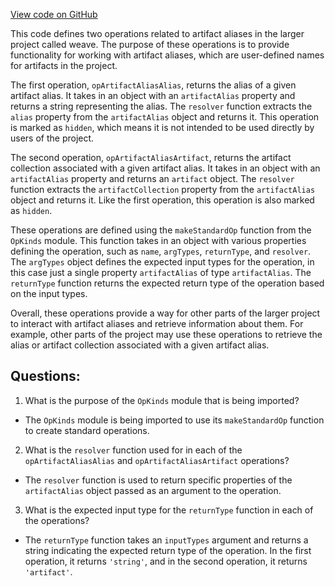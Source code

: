 [View code on GitHub](https://github.com/wandb/weave/weave-js/src/core/ops/domain/artifactAlias.ts)

This code defines two operations related to artifact aliases in the larger project called weave. The purpose of these operations is to provide functionality for working with artifact aliases, which are user-defined names for artifacts in the project. 

The first operation, `opArtifactAliasAlias`, returns the alias of a given artifact alias. It takes in an object with an `artifactAlias` property and returns a string representing the alias. The `resolver` function extracts the `alias` property from the `artifactAlias` object and returns it. This operation is marked as `hidden`, which means it is not intended to be used directly by users of the project.

The second operation, `opArtifactAliasArtifact`, returns the artifact collection associated with a given artifact alias. It takes in an object with an `artifactAlias` property and returns an `artifact` object. The `resolver` function extracts the `artifactCollection` property from the `artifactAlias` object and returns it. Like the first operation, this operation is also marked as `hidden`.

These operations are defined using the `makeStandardOp` function from the `OpKinds` module. This function takes in an object with various properties defining the operation, such as `name`, `argTypes`, `returnType`, and `resolver`. The `argTypes` object defines the expected input types for the operation, in this case just a single property `artifactAlias` of type `artifactAlias`. The `returnType` function returns the expected return type of the operation based on the input types. 

Overall, these operations provide a way for other parts of the larger project to interact with artifact aliases and retrieve information about them. For example, other parts of the project may use these operations to retrieve the alias or artifact collection associated with a given artifact alias.
## Questions: 
 1. What is the purpose of the `OpKinds` module that is being imported?
- The `OpKinds` module is being imported to use its `makeStandardOp` function to create standard operations.

2. What is the `resolver` function used for in each of the `opArtifactAliasAlias` and `opArtifactAliasArtifact` operations?
- The `resolver` function is used to return specific properties of the `artifactAlias` object passed as an argument to the operation.

3. What is the expected input type for the `returnType` function in each of the operations?
- The `returnType` function takes an `inputTypes` argument and returns a string indicating the expected return type of the operation. In the first operation, it returns `'string'`, and in the second operation, it returns `'artifact'`.